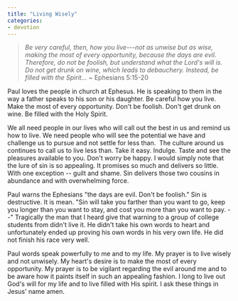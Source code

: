 ```yaml
---
title: "Living Wisely"
categories:
- devotion
---
```

> *Be very careful, then, how you live---not as unwise but as wise, making the most of every opportunity, because the days are evil. Therefore, do not be foolish, but understand what the Lord's will is. Do not get drunk on wine, which leads to debauchery. Instead, be filled with the Spirit...* ~ Ephesians 5:15-20

Paul loves the people in church at Ephesus. He is speaking to them in the way a father speaks to his son or his daughter. Be careful how you live. Make the most of every opportunity. Don't be foolish. Don't get drunk on wine. Be filled with the Holy Spirit.

We all need people in our lives who will call out the best in us and remind us how to live. We need people who will see the potential we have and challenge us to pursue and not settle for less than.  The culture around us continues to call us to live less than. Take it easy. Indulge. Taste and see the pleasures available to you. Don't worry be happy. I would simply note that the lure of sin is so appealing. It promises so much and delivers so little. With one exception -- guilt and shame. Sin delivers those two cousins in abundance and with overwhelming force.

Paul warns the Ephesians "the days are evil. Don't be foolish." Sin is destructive. It is mean. "Sin will take you farther than you want to go, keep you longer than you want to stay, and cost you more than you want to pay. --" Tragically the man that I heard give that warning to a group of college students from didn't live it. He didn't take his own words to heart and unfortunately ended up proving his own words in his very own life. He did not finish his race very well.

Paul words speak powerfully to me and to my life. My prayer is to live wisely and not unwisely. My heart's desire is to make the most of every opportunity. My prayer is to be vigilant regarding the evil around me and to be aware how it paints itself in such an appealing fashion. I long to live out God's will for my life and to live filled with His spirit. I ask these things in Jesus' name amen.
